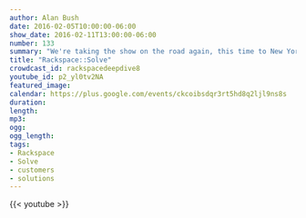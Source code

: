 ```yaml
---
author: Alan Bush
date: 2016-02-05T10:00:00-06:00
show_date: 2016-02-11T13:00:00-06:00
number: 133
summary: "We're taking the show on the road again, this time to New York, for Rackspace::Solve. We'll be talking with some of the presenters, partners and customers at the conference."
title: "Rackspace::Solve"
crowdcast_id: rackspacedeepdive8
youtube_id: p2_yl0tv2NA
featured_image:
calendar: https://plus.google.com/events/ckcoibsdqr3rt5hd8q2ljl9ns8s
duration:
length:
mp3:
ogg:
ogg_length:
tags:
- Rackspace
- Solve
- customers
- solutions
---
```

<!--more-->

{{< youtube >}}
